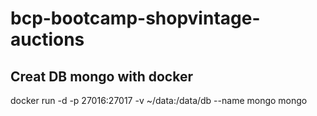 # bcp-bootcamp-shopvintage-auctions

## Creat DB mongo with docker

docker run -d -p 27016:27017 -v ~/data:/data/db --name mongo mongo

